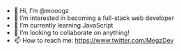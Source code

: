 - 👋 Hi, I’m @mooogz
- 👀 I’m interested in becoming a full-stack web developer
- 🌱 I’m currently learning JavaScript
- 💞️ I’m looking to collaborate on anything!
- 📫 How to reach me: https://www.twitter.com/MegzDev

<!---
mooogz/mooogz is a ✨ special ✨ repository because its `README.md` (this file) appears on your GitHub profile.
You can click the Preview link to take a look at your changes.
--->
